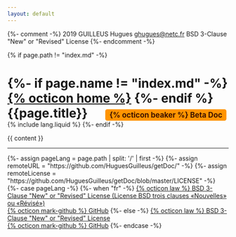 ```yaml
---
layout: default
---
```


{%- comment -%}
	2019 GUILLEUS Hugues <ghugues@netc.fr>
	BSD 3-Clause "New" or "Revised" License
{%- endcomment -%}

<meta name="viewport" content="width=device-width, initial-scale=1">

<style>
	svg.octicon{
		height: 1em !important;
		width: 1em !important;
	}
	#betaTag{
		background: #ff9400;
		color:#3e1300;
		padding: 0.3ex 1ex  ;
		font-size:60%;
		display: inline-block;
		border-radius: 0.5ex;
		margin-left: 2em;
	}
	#betaTag path {
		stroke:#3e1300;
		fill:#3e1300;
		stroke-width: 0.1;
	}
</style>

{% if page.path != "index.md" -%}
	<h1 style="margin-bottom:0px;">
		{%- if page.name != "index.md" -%}
			<a href="./">{% octicon home %}</a>
		{%- endif %}
		{{page.title}}
		<span id=betaTag>
			{% octicon beaker %} Beta Doc
		</span>
	</h1>
	{% include lang.liquid %}
{%- endif -%}

{{ content }}

<footer>
	<hr>
	{%- assign pageLang = page.path | split: '/' | first -%}
	{%- assign remoteURL = "https://github.com/HuguesGuilleus/getDoc/" -%}
	{%- assign remoteLicense = "https://github.com/HuguesGuilleus/getDoc/blob/master/LICENSE" -%}
	{%- case pageLang -%}
		{%- when "fr" -%}
		<a href="{{remoteLicense}}" title="License">
			{% octicon law %} BSD 3-Clause "New" or "Revised" License (License BSD trois clauses «Nouvelles» ou «Révisé»)
		</a><br>
		<a href="{{remoteURL}}" title="Dépôt GitHub">{% octicon mark-github %} GitHub</a>
		{%- else -%}
			<a href="{{remoteLicense}}" title="License">
				{% octicon law %} BSD 3-Clause "New" or "Revised" License
			</a><br>
			<a href="{{remoteURL}}" title="GitHub Repository">{% octicon mark-github %} GitHub</a>
	{%- endcase -%}
</footer>
